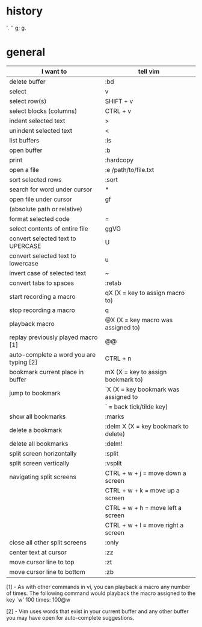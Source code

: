 # history
'.
''
g;
g.

# general

I want to                               | tell vim
---                                     | ---
delete buffer                           | :bd <text>
select                                  | v                                    
select row(s)                           | SHIFT + v                            
select blocks (columns)                 | CTRL  + v                            
indent selected text                    | >                                    
unindent selected text                  | <                                    
list buffers                            | :ls                                  
open buffer                             | :b <buffer name>                    
print                                   | :hardcopy                            
open a file                             | :e /path/to/file.txt                 
sort selected rows                      | :sort                                
search for word under cursor            | *                                    
open file under cursor                  | gf                                   
  (absolute path or relative)           |                                      
format selected code                    | =                                    
select contents of entire file          | ggVG                                 
convert selected text to UPERCASE       | U                                    
convert selected text to lowercase      | u                                    
invert case of selected text            | ~                                    
convert tabs to spaces                  | :retab                               
start recording a macro                 | qX (X = key to assign macro to)      
stop recording a macro                  | q                                      
playback macro                          | @X (X = key macro was assigned to)   
replay previously played macro [1]      | @@                                   
auto-complete a word you are typing [2] | CTRL + n                             
bookmark current place in buffer        | mX (X = key to assign bookmark to)   
jump to bookmark                        | `X (X = key bookmark was assigned to 
                                        |     ` = back tick/tilde key)         
show all bookmarks                      | :marks                               
delete a bookmark                       | :delm X (X = key bookmark to delete)  
delete all bookmarks                    | :delm!                                
split screen horizontally               | :split                               
split screen vertically                 | :vsplit                              
navigating split screens                | CTRL + w + j = move down a screen    
                                        | CTRL + w + k = move up a screen      
                                        | CTRL + w + h = move left a screen    
                                        | CTRL + w + l = move right a screen   
close all other split screens           | :only                                
center text at cursor                   | :zz                                 
move cursor line to top                 | :zt                                 
move cursor line to bottom              | :zb                                 
 
[1]  - As with other commands in vi, you can playback a macro any number of times.
     The following command would playback the macro assigned to the key `w' 100
     times: 100@w

[2] - Vim uses words that exist in your current buffer and any other buffer you 
     may have open for auto-complete suggestions.
